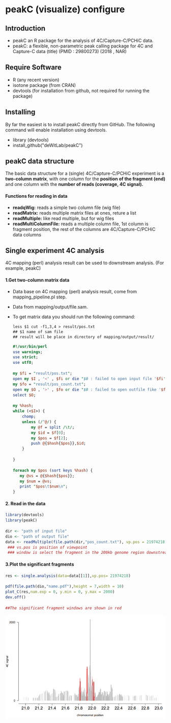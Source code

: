 # peakC (visualize) configure



## Introduction

+ peakC an R package for the analysis of 4C/Capture-C/PCHiC data.
+ peakC: a flexible, non-parametric peak calling package for 4C and Capture-C data (title) (PMID : 29800273) (2018 , NAR)



## Require Software

+ R (any recent version)
+ isotone package (from CRAN)
+ devtools (for installation from github, not required for running the package)



## Installing

By far the easiest is to install peakC directly from GitHub. The following command will enable installation using devtools.

+ library (devtools)
+ install_github("deWitLab/peakC")



## peakC data structure 

The basic data structure for a (single) 4C/Capture-C/PCHiC experiment is a **two-column matrix**, with one column for the **position of the fragment (end)** and one column with the **number of reads (coverage, 4C signal).**

#### Functions for reading in data

+ **readqWig:** reads a simple two column file (wig file)
+ **readMatrix:** reads multiple matrix files at ones, reture a list
+ **readMultiple:** like read multiple, but for wig files
+ **readMultiColumnFile:** reads a multiple column file, 1st column is fragment position, the rest of the columns are 4C/Capture-C/PCHiC data columns





## Single experiment 4C analysis

4C mapping (perl) analysis result can be used to downstream analysis. (For example, peakC)

#### **1.Get two-column matrix data**

+ Data base on 4C mapping (perl) analysis result, come from mapping_pipeline.pl step.

+ Data from mapping/output/file.sam.

+ To get matrix data you should run the following command:

  ```shell
  less $1 cut -f1,3,4 > result/pos.txt
  ## $1 name of sam file
  ## result will be place in directory of mapping/output/result/
  ```

  ```perl
  #!/usr/bin/perl
  use warnings;
  use strict;
  use utf8;
  
  my $fi = "result/pos.txt";
  open my $I , '<' , $fi or die "$0 : failed to open input file '$fi': $!\n"; 
  my $fo = "result/pos_count.txt";
  open my $O , '>' , $fo or die "$0 : failed to open outfile fike '$fo' :$!\n";
  select $O;
  
  my %hash;
  while (<$I>) {
      chomp;
      unless (/^@/) {
          my @f = split /\t/;
          my $id = $f[0];
          my $pos = $f[2];
          push @{$hash{$pos}},$id;
      }
  
  }
  
  foreach my $pos (sort keys %hash) {
     my @vs = @{$hash{$pos}};
     my $num = @vs;
     print "$pos\t$num\n";
  }
  ```

  

#### **2. Read in the data**

```R
library(devtools)
library(peakC)

dir <- "path of input file"
dio <- "path of output file"
data <- readMultiple(file.path(dir,"pos_count.txt"), vp.pos = 21974218,window=200e3)
 ### vs.pos is position of viewpoint
 ### window is select the fragment in the 200kb genome region downstream and upstream        of the viewpoint
```



#### **3.Plot the significant fragments**

```R
res <- single.analysis(data=data[[1]],vp.pos= 21974218)

pdf(file.path(dio,"name.pdf"),height = 7,width = 10)  
plot_C(res,num.exp = 0, y.min = 0, y.max = 2000)
dev.off()

##The significant fragment windows are shown in red
```

![example 4C plot](./peakC/example_4c_plot.jpg)













